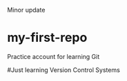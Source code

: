 Minor update
# my-first-repo
Practice account for learning Git

#Just learning Version Control Systems
